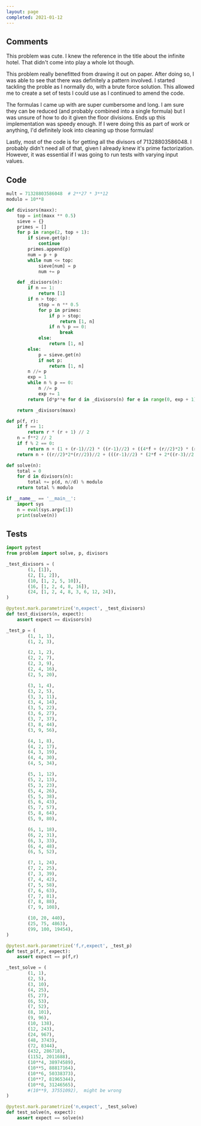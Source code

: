 ```yaml
---
layout: page
completed: 2021-01-12
---
```


## Comments

This problem was cute.  I knew the reference in the title about the infinite
hotel.  That didn't come into play a whole lot though.

This problem really benefitted from drawing it out on paper.  After doing so, I
was able to see that there was definitely a pattern involved.  I started
tackling the proble as I normally do, with a brute force solution.  This
allowed me to create a set of tests I could use as I continued to amend the
code.

The formulas I came up with are super cumbersome and long.  I am sure they can
be reduced (and probably combined into a single formula) but I was unsure of
how to do it given the floor divisions.  Ends up this implementation was speedy
enough.  If I were doing this as part of work or anything, I'd definitely look
into cleaning up those formulas!

Lastly, most of the code is for getting all the divisors of 71328803586048.  I
probably didn't need all of that, given I already knew it's prime
factorization.  However, it was essential if I was going to run tests with
varying input values.

## Code

```python
mult = 71328803586048  # 2**27 * 3**12
modulo = 10**8

def divisors(maxx):
    top = int(maxx ** 0.5)
    sieve = {}
    primes = []
    for p in range(2, top + 1):
        if sieve.get(p):
            continue
        primes.append(p)
        num = p + p
        while num <= top:
            sieve[num] = p
            num += p

    def _divisors(n):
        if n == 1:
            return [1]
        if n > top:
            stop = n ** 0.5
            for p in primes:
                if p > stop:
                    return [1, n]
                if n % p == 0:
                    break
            else:
                return [1, n]
        else:
            p = sieve.get(n)
            if not p:
                return [1, n]
        n //= p
        exp = 1
        while n % p == 0:
            n //= p
            exp += 1
        return [d*p**e for d in _divisors(n) for e in range(0, exp + 1)]

    return _divisors(maxx)

def p(f, r):
    if f == 1:
        return r * (r + 1) // 2
    n = f**2 // 2
    if f % 2 == 0:
        return n + (1 + (r-1)//2) * ((r-1)//2) + ((4*f + (r//2)*2) * (r//2))//2
    return n + ((r//2)*2*(r//2))//2 + (((r-1)//2) * (2*f + 2*((r-3)//2 + f)))//2

def solve(n):
    total = 0
    for d in divisors(n):
        total += p(d, n//d) % modulo
    return total % modulo

if __name__ == '__main__':
    import sys
    n = eval(sys.argv[1])
    print(solve(n))
```

## Tests

```python
import pytest
from problem import solve, p, divisors

_test_divisors = (
        (1, [1]),
        (2, [1, 2]),
        (10, [1, 2, 5, 10]),
        (16, [1, 2, 4, 8, 16]),
        (24, [1, 2, 4, 8, 3, 6, 12, 24]),
)

@pytest.mark.parametrize('n,expect', _test_divisors)
def test_divisors(n, expect):
    assert expect == divisors(n)

_test_p = (
        (1, 1, 1),
        (1, 2, 3),

        (2, 1, 2),
        (2, 2, 7),
        (2, 3, 9),
        (2, 4, 16),
        (2, 5, 20),

        (3, 1, 4),
        (3, 2, 5),
        (3, 3, 11),
        (3, 4, 14),
        (3, 5, 22),
        (3, 6, 27),
        (3, 7, 37),
        (3, 8, 44),
        (3, 9, 56),

        (4, 1, 8),
        (4, 2, 17),
        (4, 3, 19),
        (4, 4, 30),
        (4, 5, 34),

        (5, 1, 12),
        (5, 2, 13),
        (5, 3, 23),
        (5, 4, 26),
        (5, 5, 38),
        (5, 6, 43),
        (5, 7, 57),
        (5, 8, 64),
        (5, 9, 80),

        (6, 1, 18),
        (6, 2, 31),
        (6, 3, 33),
        (6, 4, 48),
        (6, 5, 52),

        (7, 1, 24),
        (7, 2, 25),
        (7, 3, 39),
        (7, 4, 42),
        (7, 5, 58),
        (7, 6, 63),
        (7, 7, 81),
        (7, 8, 88),
        (7, 9, 108),

        (10, 20, 440),
        (25, 75, 4863),
        (99, 100, 19454),
)

@pytest.mark.parametrize('f,r,expect', _test_p)
def test_p(f,r, expect):
    assert expect == p(f,r)

_test_solve = (
        (1, 1),
        (2, 5),
        (3, 10),
        (4, 25),
        (5, 27),
        (6, 53),
        (7, 52),
        (8, 101),
        (9, 96),
        (10, 138),
        (12, 243),
        (24, 967),
        (48, 3743),
        (72, 8344),
        (432, 286718),
        (1152, 2011688),
        (10**4, 38974589),
        (10**5, 88817164),
        (10**6, 50338373),
        (10**7, 81965344),
        (10**8, 31246565),
        #(10**9, 37551092),  might be wrong
)

@pytest.mark.parametrize('n,expect', _test_solve)
def test_solve(n, expect):
    assert expect == solve(n)
```
